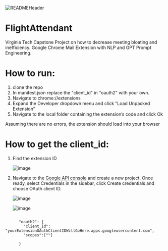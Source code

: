 ![READMEHeader](https://github.com/Willlmcc/FlightAttendant/assets/96445211/74c3ef13-08ea-49c0-b3e1-3d14cee7e4af)

# FlightAttendant
Virginia Tech Capstone Project on how to decrease meeting bloating and inefficiency. Google Chrome Mail Extension with NLP and GPT Prompt Engineering.

# How to run:
1) clone the repo
2) In manifest.json replace the "client_id" in "oauth2" with your own.
3) Navigate to chrome://extensions
4) Expand the Developer dropdown menu and click “Load Unpacked Extension”
5) Navigate to the local folder containing the extension’s code and click Ok

Assuming there are no errors, the extension should load into your browser

# How to get the client_id:
1) Find the extension ID 
   
    ![image](https://github.com/Willlmcc/FlightAttendant/assets/134977591/17c6b539-17ca-4db1-bbf8-3779d4de70c0)

2) Navigate to the [Google API console](https://console.developers.google.com/apis) and create a new project. Once ready, select Credentials in the sidebar, click Create credentials and choose OAuth client ID.

    ![image](https://github.com/Willlmcc/FlightAttendant/assets/134977591/e5d103b7-5aea-4929-b33d-4ea1971886dd)

    ![image](https://github.com/Willlmcc/FlightAttendant/assets/134977591/6d4c4a33-5e69-4013-a864-af2180723335)

    
```
      
      "oauth2": {
        "client_id": "yourExtensionOAuthClientIDWillGoHere.apps.googleusercontent.com",
        "scopes":[""]
     
      }
```









